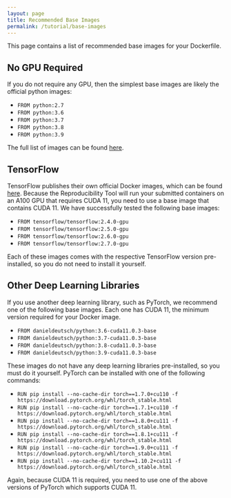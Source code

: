 ```yaml
---
layout: page
title: Recommended Base Images
permalink: /tutorial/base-images
---
```


This page contains a list of recommended base images for your Dockerfile.

## No GPU Required
If you do not require any GPU, then the simplest base images are likely the official python images:
- `FROM python:2.7`
- `FROM python:3.6`
- `FROM python:3.7`
- `FROM python:3.8`
- `FROM python:3.9`

The full list of images can be found [here](https://hub.docker.com/_/python?tab=tags&page=1).

## TensorFlow
TensorFlow publishes their own official Docker images, which can be found [here](https://hub.docker.com/r/tensorflow/tensorflow/tags).
Because the Reproducibility Tool will run your submitted containers on an A100 GPU that requires CUDA 11, you need to use a base image that contains CUDA 11.
We have successfully tested the following base images:
- `FROM tensorflow/tensorflow:2.4.0-gpu`
- `FROM tensorflow/tensorflow:2.5.0-gpu`
- `FROM tensorflow/tensorflow:2.6.0-gpu`
- `FROM tensorflow/tensorflow:2.7.0-gpu`

Each of these images comes with the respective TensorFlow version pre-installed, so you do not need to install it yourself.

## Other Deep Learning Libraries
If you use another deep learning library, such as PyTorch, we recommend one of the following base images.
Each one has CUDA 11, the minimum version required for your Docker image.
- `FROM danieldeutsch/python:3.6-cuda11.0.3-base`
- `FROM danieldeutsch/python:3.7-cuda11.0.3-base`
- `FROM danieldeutsch/python:3.8-cuda11.0.3-base`
- `FROM danieldeutsch/python:3.9-cuda11.0.3-base`

These images do not have any deep learning libraries pre-installed, so you must do it yourself.
PyTorch can be installed with one of the following commands:
- `RUN pip install --no-cache-dir torch==1.7.0+cu110 -f https://download.pytorch.org/whl/torch_stable.html`
- `RUN pip install --no-cache-dir torch==1.7.1+cu110 -f https://download.pytorch.org/whl/torch_stable.html`
- `RUN pip install --no-cache-dir torch==1.8.0+cu111 -f https://download.pytorch.org/whl/torch_stable.html`
- `RUN pip install --no-cache-dir torch==1.8.1+cu111 -f https://download.pytorch.org/whl/torch_stable.html`
- `RUN pip install --no-cache-dir torch==1.9.0+cu111 -f https://download.pytorch.org/whl/torch_stable.html`
- `RUN pip install --no-cache-dir torch==1.10.2+cu111 -f https://download.pytorch.org/whl/torch_stable.html`

Again, because CUDA 11 is required, you need to use one of the above versions of PyTorch which supports CUDA 11.